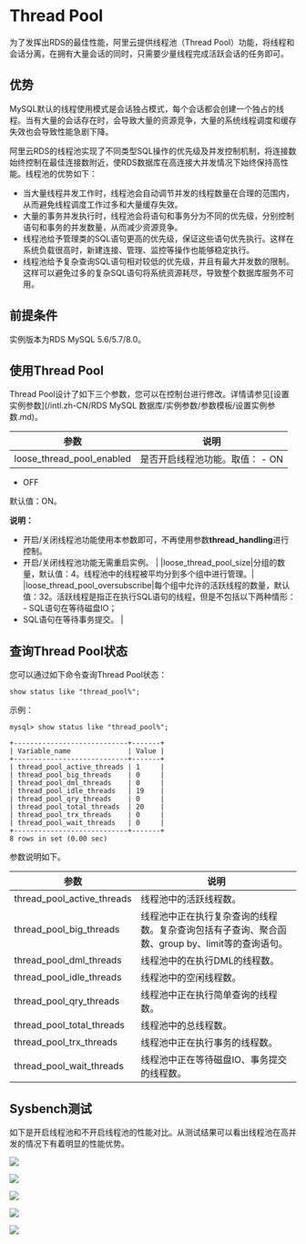 # Thread Pool

为了发挥出RDS的最佳性能，阿里云提供线程池（Thread Pool）功能，将线程和会话分离，在拥有大量会话的同时，只需要少量线程完成活跃会话的任务即可。

## 优势

MySQL默认的线程使用模式是会话独占模式，每个会话都会创建一个独占的线程。当有大量的会话存在时，会导致大量的资源竞争，大量的系统线程调度和缓存失效也会导致性能急剧下降。

阿里云RDS的线程池实现了不同类型SQL操作的优先级及并发控制机制，将连接数始终控制在最佳连接数附近，使RDS数据库在高连接大并发情况下始终保持高性能。线程池的优势如下：

-   当大量线程并发工作时，线程池会自动调节并发的线程数量在合理的范围内，从而避免线程调度工作过多和大量缓存失效。
-   大量的事务并发执行时，线程池会将语句和事务分为不同的优先级，分别控制语句和事务的并发数量，从而减少资源竞争。
-   线程池给予管理类的SQL语句更高的优先级，保证这些语句优先执行。这样在系统负载很高时，新建连接、管理、监控等操作也能够稳定执行。
-   线程池给予复杂查询SQL语句相对较低的优先级，并且有最大并发数的限制。这样可以避免过多的复杂SQL语句将系统资源耗尽，导致整个数据库服务不可用。

## 前提条件

实例版本为RDS MySQL 5.6/5.7/8.0。

## 使用Thread Pool

Thread Pool设计了如下三个参数，您可以在控制台进行修改。详情请参见[设置实例参数](/intl.zh-CN/RDS MySQL 数据库/实例参数/参数模板/设置实例参数.md)。

|参数|说明|
|--|--|
|loose\_thread\_pool\_enabled|是否开启线程池功能。取值： -   ON
-   OFF

默认值：ON。

**说明：**

-   开启/关闭线程池功能使用本参数即可，不再使用参数**thread\_handling**进行控制。
-   开启/关闭线程池功能无需重启实例。 |
|loose\_thread\_pool\_size|分组的数量，默认值：4。线程池中的线程被平均分到多个组中进行管理。|
|loose\_thread\_pool\_oversubscribe|每个组中允许的活跃线程的数量，默认值：32。活跃线程是指正在执行SQL语句的线程，但是不包括以下两种情形： -   SQL语句在等待磁盘IO；
-   SQL语句在等待事务提交。 |

## 查询Thread Pool状态

您可以通过如下命令查询Thread Pool状态：

```
show status like "thread_pool%";
```

示例：

```
mysql> show status like "thread_pool%";

+----------------------------+-------+
| Variable_name              | Value |
+----------------------------+-------+
| thread_pool_active_threads | 1     |
| thread_pool_big_threads    | 0     |
| thread_pool_dml_threads    | 0     |
| thread_pool_idle_threads   | 19    |
| thread_pool_qry_threads    | 0     |
| thread_pool_total_threads  | 20    |
| thread_pool_trx_threads    | 0     |
| thread_pool_wait_threads   | 0     |
+----------------------------+-------+
8 rows in set (0.00 sec)            
```

参数说明如下。

|参数|说明|
|--|--|
|thread\_pool\_active\_threads|线程池中的活跃线程数。|
|thread\_pool\_big\_threads|线程池中正在执行复杂查询的线程数。复杂查询包括有子查询、聚合函数、group by、limit等的查询语句。|
|thread\_pool\_dml\_threads|线程池中的在执行DML的线程数。|
|thread\_pool\_idle\_threads|线程池中的空闲线程数。|
|thread\_pool\_qry\_threads|线程池中正在执行简单查询的线程数。|
|thread\_pool\_total\_threads|线程池中的总线程数。|
|thread\_pool\_trx\_threads|线程池中正在执行事务的线程数。|
|thread\_pool\_wait\_threads|线程池中正在等待磁盘IO、事务提交的线程数。|

## Sysbench测试

如下是开启线程池和不开启线程池的性能对比。从测试结果可以看出线程池在高并发的情况下有着明显的性能优势。

![](https://static-aliyun-doc.oss-cn-hangzhou.aliyuncs.com/assets/img/zh-CN/6620649951/p55473.png)

![](https://static-aliyun-doc.oss-cn-hangzhou.aliyuncs.com/assets/img/zh-CN/6620649951/p55474.png)

![](https://static-aliyun-doc.oss-cn-hangzhou.aliyuncs.com/assets/img/zh-CN/6620649951/p55475.png)

![](https://static-aliyun-doc.oss-cn-hangzhou.aliyuncs.com/assets/img/zh-CN/6620649951/p55476.png)

![](https://static-aliyun-doc.oss-cn-hangzhou.aliyuncs.com/assets/img/zh-CN/6620649951/p55479.png)

